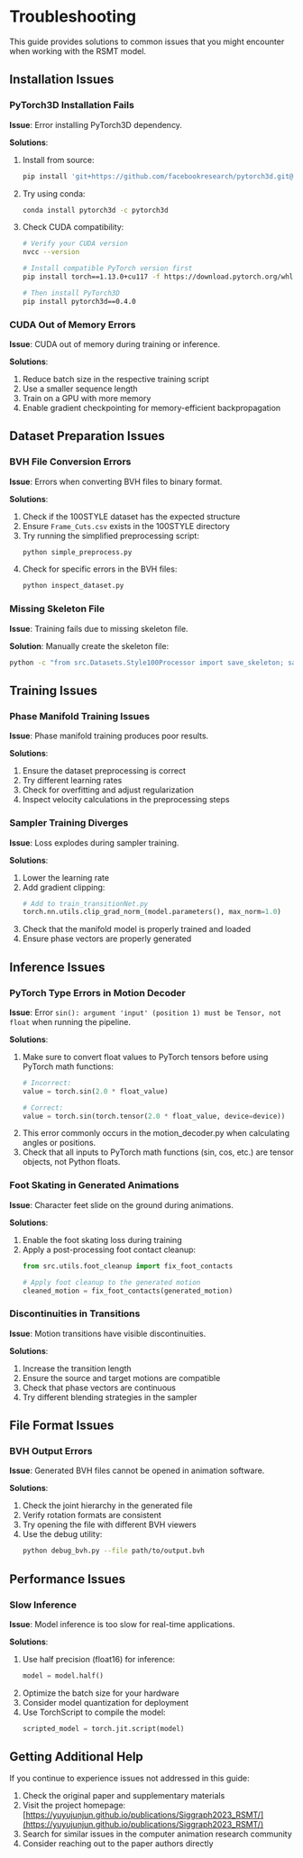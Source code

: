 # Troubleshooting

This guide provides solutions to common issues that you might encounter when working with the RSMT model.

## Installation Issues

### PyTorch3D Installation Fails

**Issue**: Error installing PyTorch3D dependency.

**Solutions**:

1. Install from source:
   ```bash
   pip install 'git+https://github.com/facebookresearch/pytorch3d.git@stable'
   ```

2. Try using conda:
   ```bash
   conda install pytorch3d -c pytorch3d
   ```

3. Check CUDA compatibility:
   ```bash
   # Verify your CUDA version
   nvcc --version
   
   # Install compatible PyTorch version first
   pip install torch==1.13.0+cu117 -f https://download.pytorch.org/whl/torch_stable.html
   
   # Then install PyTorch3D
   pip install pytorch3d==0.4.0
   ```

### CUDA Out of Memory Errors

**Issue**: CUDA out of memory during training or inference.

**Solutions**:
1. Reduce batch size in the respective training script
2. Use a smaller sequence length
3. Train on a GPU with more memory
4. Enable gradient checkpointing for memory-efficient backpropagation

## Dataset Preparation Issues

### BVH File Conversion Errors

**Issue**: Errors when converting BVH files to binary format.

**Solutions**:
1. Check if the 100STYLE dataset has the expected structure
2. Ensure `Frame_Cuts.csv` exists in the 100STYLE directory
3. Try running the simplified preprocessing script:
   ```bash
   python simple_preprocess.py
   ```
4. Check for specific errors in the BVH files:
   ```bash
   python inspect_dataset.py
   ```

### Missing Skeleton File

**Issue**: Training fails due to missing skeleton file.

**Solution**:
Manually create the skeleton file:
```bash
python -c "from src.Datasets.Style100Processor import save_skeleton; save_skeleton()"
```

## Training Issues

### Phase Manifold Training Issues

**Issue**: Phase manifold training produces poor results.

**Solutions**:
1. Ensure the dataset preprocessing is correct
2. Try different learning rates
3. Check for overfitting and adjust regularization
4. Inspect velocity calculations in the preprocessing steps

### Sampler Training Diverges

**Issue**: Loss explodes during sampler training.

**Solutions**:
1. Lower the learning rate
2. Add gradient clipping:
   ```python
   # Add to train_transitionNet.py
   torch.nn.utils.clip_grad_norm_(model.parameters(), max_norm=1.0)
   ```
3. Check that the manifold model is properly trained and loaded
4. Ensure phase vectors are properly generated

## Inference Issues

### PyTorch Type Errors in Motion Decoder

**Issue**: Error `sin(): argument 'input' (position 1) must be Tensor, not float` when running the pipeline.

**Solutions**:
1. Make sure to convert float values to PyTorch tensors before using PyTorch math functions:
   ```python
   # Incorrect:
   value = torch.sin(2.0 * float_value)
   
   # Correct:
   value = torch.sin(torch.tensor(2.0 * float_value, device=device))
   ```
2. This error commonly occurs in the motion_decoder.py when calculating angles or positions.
3. Check that all inputs to PyTorch math functions (sin, cos, etc.) are tensor objects, not Python floats.

### Foot Skating in Generated Animations

**Issue**: Character feet slide on the ground during animations.

**Solutions**:
1. Enable the foot skating loss during training
2. Apply a post-processing foot contact cleanup:
   ```python
   from src.utils.foot_cleanup import fix_foot_contacts
   
   # Apply foot cleanup to the generated motion
   cleaned_motion = fix_foot_contacts(generated_motion)
   ```

### Discontinuities in Transitions

**Issue**: Motion transitions have visible discontinuities.

**Solutions**:
1. Increase the transition length
2. Ensure the source and target motions are compatible
3. Check that phase vectors are continuous
4. Try different blending strategies in the sampler

## File Format Issues

### BVH Output Errors

**Issue**: Generated BVH files cannot be opened in animation software.

**Solutions**:
1. Check the joint hierarchy in the generated file
2. Verify rotation formats are consistent
3. Try opening the file with different BVH viewers
4. Use the debug utility:
   ```bash
   python debug_bvh.py --file path/to/output.bvh
   ```

## Performance Issues

### Slow Inference

**Issue**: Model inference is too slow for real-time applications.

**Solutions**:
1. Use half precision (float16) for inference:
   ```python
   model = model.half()
   ```
2. Optimize the batch size for your hardware
3. Consider model quantization for deployment
4. Use TorchScript to compile the model:
   ```python
   scripted_model = torch.jit.script(model)
   ```

## Getting Additional Help

If you continue to experience issues not addressed in this guide:

1. Check the original paper and supplementary materials
2. Visit the project homepage: [https://yuyujunjun.github.io/publications/Siggraph2023_RSMT/](https://yuyujunjun.github.io/publications/Siggraph2023_RSMT/)
3. Search for similar issues in the computer animation research community
4. Consider reaching out to the paper authors directly
